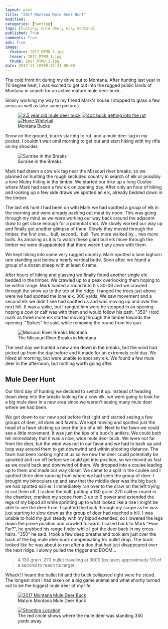 ```yaml
---
layout: post
title: "2017 Montana Mule Deer Hunt"
modified:
categories: [hunting]
tags: [hunting, mule deer, elk, montana]
published: True
comments: True
ads: True
image:
  feature: 2017_MTMD_1.jpg
  teaser: 2017_MTMD_1.jpg
  thumb: 2017_MTMD_1.jpg
date: 2017-11-16T09:47:34-06:00
---
```


The cold front hit during my drive out to Montana. After hunting last year in 70 degree heat, I was excited to get out into the rugged public lands of Montana in search for an active mature mule deer buck.

Slowly working my way to my friend Mark's house I stopped to glass a few areas as well as take some pictures.

<figure class="third">
    <a href="/images/2017_MTMD_7.JPG"><img src="/images/2017_MTMD_7.JPG" alt="2.5 year old mule deer buck"></a>
    <a href="/images/2017_MTMD_3.JPG"><img src="/images/2017_MTMD_3.JPG" alt="4x4 buck getting into the rut"></a>
    <a href="/images/2017_MTMD_4.JPG"><img src="/images/2017_MTMD_4.JPG" alt="Huge Whitetail"></a>
    <figcaption>Montana Bucks</figcaption>
</figure>

Snow on the ground, bucks starting to rut, and a mule deer tag in my pocket. I couldn't wait until morning to get out and start hiking with my rifle on my shoulder.

<figure>
    <img src="/images/2017_MTMD_2.jpg" alt="Sunrise in the Breaks">
    <figcaption>Sunrise in the Breaks</figcaption>
</figure>


Mark had drawn a cow elk tag near the Missouri river breaks, so we planned on hunting the rough secluded country in search of elk or possibly a lone Muley hiding in the timber. We started our hike up a long Coulee where Mark had seen a few elk on opening day. After only an hour of hiking and looking up a few side draws we spotted an elk, already bedded down in the timber.

The last elk hunt I had been on with Mark we had spotted a group of elk in the morning and were already packing out meat by noon. This was going through my mind as we were working our way back around the adjacent draw to get close enough for a potential shot. We slowly worked our way up and finally got another glimpse of them. Slowly they moved through the timber, the first one... bull, second... bull. Two more walked by... two more bulls. As amazing as it is to watch these giant bull elk move through the timber we were disappointed that there weren't any cows with them.

We kept hiking into some very rugged country. Mark spotted a lone bighorn ram standing just below a nearly vertical butte. Soon after, we found a group of a dozen sheep with at least 6 rams.

After hours of hiking and glassing we finally found another single elk bedded in the timber. We crawled up to a peak overlooking them hoping to be within range. Mark loaded a round into his 30-06 and we crawled through the snow up to the top of the ridge. I ranged the trees just above were we had spotted the lone elk. 300 yards. We saw movement and a second elk we didn't see had spotted us and was moving up and over the next hill. It was a spike, but I ranged him were he stopped in an opening hoping a cow or calf was with them and would follow his path. "350" I told mark as three more elk started moving through the timber towards the opening. "Spikes" he said, while removing the round from his gun.

<figure>
    <img src="/images/2017_MTMD_6.jpg" alt="Missouri River Breaks Montana">
    <figcaption>The Missouri River Breaks in Montana</figcaption>
</figure>

The next day we hunted a new area down in the breaks, but the wind had picked up from the day before and it made for an extremely cold day. We hiked all morning, but were unable to spot any elk. We found a few mule deer in the afternoon, but nothing worth going after.

## Mule Deer Hunt

Our third day of hunting we decided to switch it up. Instead of heading down deep into the breaks looking for a cow elk, we were going to look for a big mule deer in a new area since we weren't seeing many mule deer where we had been.

We got down to our new spot before first light and started seeing a few groups of deer, all does and fawns. We kept moving and spotted just the head of a fawn sticking up over the top of a hill. Next to the fawn we could see a little movement. It was just the tips of a buck's antlers. We could both tell immediately that it was a nice, wide mule deer buck. We were not far from the deer, but the wind was not in our favor and we had to back up and loop way around them to get downwind and within shooting distance. The fawn had been looking right at us so we new the deer could potentially be spooked and run off before we could get into position, so we moved as fast as we could back and downwind of them. We dropped into a coulee leading up to them and made our way closer. We came to a split in the coulee and I spotted three deer running from where we had seen the group of deer. I brought my binoculars up and saw that the middle deer was the big buck we had spotted earlier. I immediately ran over to the draw on the left trying to cut them off. I racked the bolt, putting a 130 grain .270 caliber round in the chamber, cranked my scope from 3 up to 9 power and extended the legs of my bipod all while sprinting up to what looked like a rise I might be able to see the deer from. I spotted the buck through my scope as he was just starting to slow down as the group of deer had reached a hill. I was unable to hold my gun steady with my bipod extended, so I lowered the legs down the prone position and crawled forward. I called back to Mark "How Far?", he grabbed his range finder while I got the deer back in my cross-hairs. "350" he said. I took a few deep breaths and took aim just over the back of the big mule deer buck compensating for bullet drop. The buck looked like he was about to run after a doe that had just disappeared over the next ridge. I slowly pulled the trigger and BOOM...

> A 130 grain .270 bullet traveling at 3000 fps takes approximatly 1/3 of a second to reach its target.

Whack! I heard the bullet hit and the buck collapsed right were he stood. The longest shot I had taken on a big game animal and what shortly turned out to be the biggest mule deer of my life.

<figure>
    <a href="/images/2017_MTMD_1.jpg"><img src="/images/2017_MTMD_1.jpg" alt="2017 Montana Mule Deer Buck"></a>
    <figcaption>Mature Montana Mule Deer Buck</figcaption>
</figure>

<figure>
    <a href="/images/2017_MTMD_9.jpg"><img src="/images/2017_MTMD_9.jpg" alt="Shooting Location"></a>
    <figcaption>The red circle shows where the mule deer was standing 350 yards away.</figcaption>
</figure>